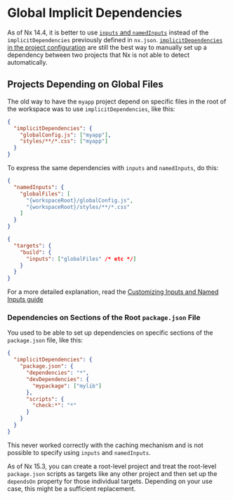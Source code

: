 # Global Implicit Dependencies

As of Nx 14.4, it is better to use [`inputs` and `namedInputs`](/more-concepts/customizing-inputs) instead of the `implicitDependencies` previously defined in `nx.json`. [`implicitDependencies` in the project configuration](/reference/project-configuration#implicitdependencies) are still the best way to manually set up a dependency between two projects that Nx is not able to detect automatically.

## Projects Depending on Global Files

The old way to have the `myapp` project depend on specific files in the root of the workspace was to use `implicitDependencies`, like this:

```json
{
  "implicitDependencies": {
    "globalConfig.js": ["myapp"],
    "styles/**/*.css": ["myapp"]
  }
}
```

To express the same dependencies with `inputs` and `namedInputs`, do this:

```json {% fileName="nx.json" %}
{
  "namedInputs": {
    "globalFiles": [
      "{workspaceRoot}/globalConfig.js",
      "{workspaceRoot}/styles/**/*.css"
    ]
  }
}
```

```json {% fileName="project.json" %}
{
  "targets": {
    "build": {
      "inputs": ["globalFiles" /* etc */]
    }
  }
}
```

For a more detailed explanation, read the [Customizing Inputs and Named Inputs guide](/more-concepts/customizing-inputs)

### Dependencies on Sections of the Root `package.json` File

You used to be able to set up dependencies on specific sections of the `package.json` file, like this:

```json
{
  "implicitDependencies": {
    "package.json": {
      "dependencies": "*",
      "devDependencies": {
        "mypackage": ["mylib"]
      },
      "scripts": {
        "check:*": "*"
      }
    }
  }
}
```

This never worked correctly with the caching mechanism and is not possible to specify using `inputs` and `namedInputs`.

As of Nx 15.3, you can create a root-level project and treat the root-level `package.json` scripts as targets like any other project and then set up the `dependsOn` property for those individual targets. Depending on your use case, this might be a sufficient replacement.

